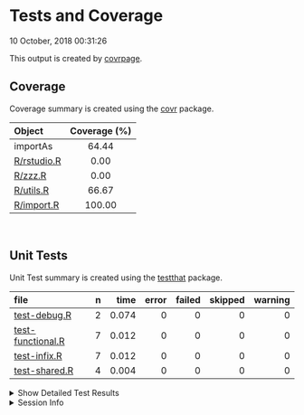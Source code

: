 Tests and Coverage
================
10 October, 2018 00:31:26

This output is created by
[covrpage](https://github.com/yonicd/covrpage).

## Coverage

Coverage summary is created using the
[covr](https://github.com/r-lib/covr) package.

| Object                        | Coverage (%) |
| :---------------------------- | :----------: |
| importAs                      |    64.44     |
| [R/rstudio.R](../R/rstudio.R) |     0.00     |
| [R/zzz.R](../R/zzz.R)         |     0.00     |
| [R/utils.R](../R/utils.R)     |    66.67     |
| [R/import.R](../R/import.R)   |    100.00    |

<br>

## Unit Tests

Unit Test summary is created using the
[testthat](https://github.com/r-lib/testthat)
package.

| file                                            | n |  time | error | failed | skipped | warning |
| :---------------------------------------------- | -: | ----: | ----: | -----: | ------: | ------: |
| [test-debug.R](testthat/test-debug.R)           | 2 | 0.074 |     0 |      0 |       0 |       0 |
| [test-functional.R](testthat/test-functional.R) | 7 | 0.012 |     0 |      0 |       0 |       0 |
| [test-infix.R](testthat/test-infix.R)           | 7 | 0.012 |     0 |      0 |       0 |       0 |
| [test-shared.R](testthat/test-shared.R)         | 4 | 0.004 |     0 |      0 |       0 |       0 |

<details closed>

<summary> Show Detailed Test Results
</summary>

| file                                                | context               | test                               | status | n |  time |
| :-------------------------------------------------- | :-------------------- | :--------------------------------- | :----- | -: | ----: |
| [test-debug.R](testthat/test-debug.R#L8)            | debug                 | messaging                          | PASS   | 2 | 0.074 |
| [test-functional.R](testthat/test-functional.R#L6)  | functional form usage | import – functional                | PASS   | 1 | 0.002 |
| [test-functional.R](testthat/test-functional.R#L10) | functional form usage | structural components – functional | PASS   | 3 | 0.004 |
| [test-functional.R](testthat/test-functional.R#L16) | functional form usage | messaging – functional             | PASS   | 1 | 0.002 |
| [test-functional.R](testthat/test-functional.R#L21) | functional form usage | retrieval – functional             | PASS   | 2 | 0.004 |
| [test-infix.R](testthat/test-infix.R#L6)            | infix form usage      | import – infix                     | PASS   | 1 | 0.002 |
| [test-infix.R](testthat/test-infix.R#L10)           | infix form usage      | structural components – infix      | PASS   | 3 | 0.004 |
| [test-infix.R](testthat/test-infix.R#L16)           | infix form usage      | messaging – infix                  | PASS   | 1 | 0.002 |
| [test-infix.R](testthat/test-infix.R#L21)           | infix form usage      | retrieval – infix                  | PASS   | 2 | 0.004 |
| [test-shared.R](testthat/test-shared.R#L7)          | shared                | equivalence                        | PASS   | 2 | 0.002 |
| [test-shared.R](testthat/test-shared.R#L12)         | shared                | precedence                         | PASS   | 2 | 0.002 |

</details>

<details>

<summary> Session Info </summary>

| Field    | Value                         |
| :------- | :---------------------------- |
| Version  | R version 3.4.4 (2018-03-15)  |
| Platform | x86\_64-pc-linux-gnu (64-bit) |
| Running  | Pop\!\_OS 18.04 LTS           |
| Language | en\_AU                        |
| Timezone | Australia/Adelaide            |

| Package  | Version |
| :------- | :------ |
| testthat | 2.0.0   |
| covr     | 3.2.0   |
| covrpage | 0.0.60  |

</details>

<!--- Final Status : pass --->
